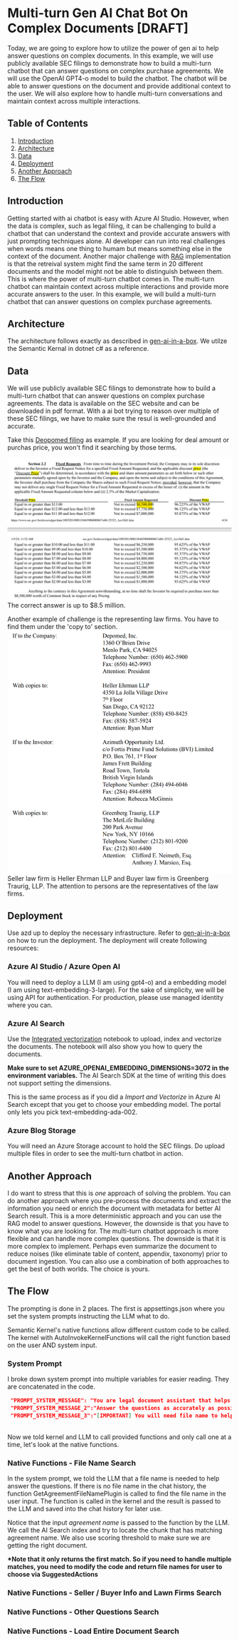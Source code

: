 # Multi-turn Gen AI Chat Bot On Complex Documents  [DRAFT]

Today, we are going to explore how to utilize the power of gen ai to help answer questions on complex documents.  In this example, we will use publicly available SEC filings to demonstrate how to build a multi-turn chatbot that can answer questions on complex purchase agreements.  We will use the OpenAI GPT4-o model to build the chatbot.  The chatbot will be able to answer questions on the document and provide additional context to the user.  We will also explore how to handle multi-turn conversations and maintain context across multiple interactions.

## Table of Contents
1. [Introduction](#introduction)
2. [Architecture](#architecture)
3. [Data](#data)
4. [Deployment](#deployment)
5. [Another Approach](#another-approach)
6. [The Flow](#the-flow)


## Introduction
Getting started with ai chatbot is easy with Azure AI Studio.  However, when the data is complex, such as legal filing, it can be challenging to build a chatbot that can understand the context and provide accurate answers with just prompting techniques alone.  AI developer can run into real challenges when words means one thing to humam but means something else in the context of the document.  Another major challenge with [RAG](https://learn.microsoft.com/en-us/azure/search/retrieval-augmented-generation-overview) implementation is that the retreival system might find the same term in 20 different documents and the model might not be able to distinguish between them.  This is where the power of multi-turn chatbot comes in.  The multi-turn chatbot can maintain context across multiple interactions and provide more accurate answers to the user.  In this example, we will build a multi-turn chatbot that can answer questions on complex purchase agreements.

## Architecture
The architecture follows exactly as described in [gen-ai-in-a-box](https://github.com/Azure-Samples/gen-ai-bot-in-a-box/tree/main).  We utilze the Semantic Kernal in dotnet c# as a reference.

## Data
We will use publicly available SEC filings to demonstrate how to build a multi-turn chatbot that can answer questions on complex purchase agreements.  The data is available on the SEC website and can be downloaded in pdf format.  With a ai bot trying to reason over multiple of these SEC filings, we have to make sure the resul is well-grounded and accurate.  

Take this [Deopomed filing](https://www.sec.gov/Archives/edgar/data/1005201/000110465906080867/a06-25523_1ex10d1.htm) as example.  If you are looking for deal amount or purchas price, you won't find it searching by those terms.  

![purchase price](/img/purchase_price.png)
The correct answer is up to $8.5 million.

Another example of challenge is the representing law firms.  You have to find them under the 'copy to' section.
![representing law firms](/img/buyer_seller_law_firm.png)
Seller law firm is Heller Ehrman LLP and Buyer law firm is Greenberg Traurig, LLP.  The attention to persons are the representatives of the law firms.

## Deployment

Use azd up to deploy the necessary infrastructure.  Refer to [gen-ai-in-a-box](https://github.com/Azure-Samples/gen-ai-bot-in-a-box/tree/main)
on how to run the deployment.  The deployment will create following resources:

### Azure AI Studio / Azure Open AI
You will need to deploy a LLM (I am using gpt4-o) and a embedding model (I am using text-embedding-3-large).  For the sake of simplicity, we will be using API for authentication. For production, please use managed identity where you can.

### Azure AI Search
Use the [Integrated vectorization](https://github.com/Azure/azure-search-vector-samples/blob/main/demo-python/code/integrated-vectorization/azure-search-integrated-vectorization-sample.ipynb) notebook to upload, index and vectorize the documents.  The notebook will also show you how to query the documents.

**Make sure to set AZURE_OPENAI_EMBEDDING_DIMENSIONS=3072 in the environment variables.** The AI Search SDK at the time of writing this does not support setting the dimensions.

This is the same process as if you did a _Import and Vectorize_ in Azure AI Search except that you get to choose your embedding model.  The portal only lets you pick text-embedding-ada-002.

### Azure Blog Storage
You will need an Azure Storage account to hold the SEC filings.
Do upload multiple files in order to see the multi-turn chatbot in action. 

## Another Approach
I do want to stress that this is _one_ approach of solving the problem.  You can do another approach where you pre-process the documents and extract the information you need or enrich the document with metadata for better AI Search result.  This is a more deterministic approach and you can use the RAG model to answer questions.  However, the downside is that you have to know what you are looking for.  The multi-turn chatbot approach is more flexible and can handle more complex questions.  The downside is that it is more complex to implement.  Perhaps even summarize the document to reduce noises (like eliminate table of content, appendix, taxonomy) prior to document ingestion.  You can also use a combination of both approaches to get the best of both worlds.  The choice is yours.

## The Flow
The prompting is done in 2 places.  The first is appsettings.json where you set the system prompts instructing the LLM what to do.

Semantic Kernel's native functions allow different custom code to be called.  The kernel with AutoInvokeKernelFunctions will call the right function based on the user AND system input.

### System Prompt

I broke down system prompt into multiple variables for easier reading.
They are concatenated in the code.

```json
 "PROMPT_SYSTEM_MESSAGE": "You are legal document assistant that helps find answer in stock purchase agreement / Securites Purchase Agreement / Asset Purchase Agreement.  These legal files are complex in nature so use your knowledge in legal to answer the user's questions. ",
 "PROMPT_SYSTEM_MESSAGE_2":"Answer the questions as accurately as possible using the provided functions. Only use one function at a time. ",
 "PROMPT_SYSTEM_MESSAGE_3":"[IMPORTANT] You will need file name to help answer the questions. And only answer questions from provided functions, anything else please say 'I can't help you with that'."
  
 ````

 Now we told kernel and LLM to call provided functions and only call one at a time, let's look at the native functions.

### Native Functions - File Name Search

In the system prompt, we told the LLM that a file name is needed to help answer the questions.  If there is no file name in the chat history, the function GetAgreementFileNamePlugin is called to find the file name in the user input.  The function is called in the kernel and the result is passed to the LLM and saved into the chat history for later use.

Notice that the input _agreement name_ is passed to the function by the LLM.  We call the AI Search index and try to locate the chunk that has matching agreement name.
We also use scoring threshold to make sure we are getting the right document.

__*Note that it only returns the first match.  So if you need to handle multiple matches, you need to modify the code and return file names for user to choose via SuggestedActions__


### Native Functions - Seller / Buyer Info and Lawn Firms Search

### Native Functions - Other Questions Search

### Native Functions - Load Entire Document Search
